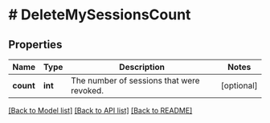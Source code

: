 # # DeleteMySessionsCount

## Properties

Name | Type | Description | Notes
------------ | ------------- | ------------- | -------------
**count** | **int** | The number of sessions that were revoked. | [optional]

[[Back to Model list]](../../README.md#models) [[Back to API list]](../../README.md#endpoints) [[Back to README]](../../README.md)
